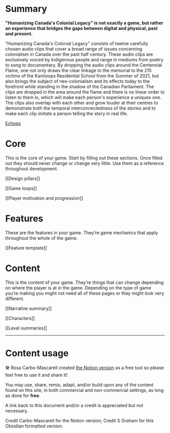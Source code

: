 # Summary

**"Humanizing Canada's Colonial Legacy" is not exactly a game, but rather an experience that bridges the gaps between digital and physical, past and present.**

"Humanizing Canada's Colonial Legacy" consists of twelve carefully chosen audio clips that cover a broad range of issues concerning colonialism in Canada over the past half century. These audio clips are exclusively voiced by Indigenous people and range in mediums from poetry to song to documentary. By dropping the audio clips around the Centennial Flame, one not only draws the clear linkage to the memorial to the 215 victims of the Kamloops Residential School from the Summer of 2021, but also brings the subject of neo-colonialism and its effects today to the forefront while standing in the shadow of the Canadian Parliament. The clips are dropped in the area around the flame and there is no linear order to listen to them in, which will make each person's experience a uniques one. The clips also overlap with each other and grow louder at their centres to demonstrate both the temporal interconnectedness of the stories and to make each clip imitate a person telling the story in real life.

[Echoes](https://ibb.co/vw4w0NF)

# Core

This is the core of your game. Start by filling out these sections. Once filled out they should never change or change very little. Use them as a reference throughout development.

[[Design pillars]]

[[Game loops]]

[[Player motivation and progression]]

# Features

These are the features in your game. They’re game mechanics that apply throughout the whole of the game.

[[Feature template]]

# Content

This is the content of your game. They’re things that can change depending on where the player is at in the game. Depending on the type of game you’re making you might not need all of these pages or they might look very different.

[[Narrative summary]]

[[Characters]]

[[Level summaries]]

---

# Content usage


🛠️ Rosa Carbo-Mascarell created [the Notion version](https://glamorous-save-06a.notion.site/Game-design-template-0132383574dd4c2dbff5d14e3a90761c) as a free tool so please feel free to use it and share it!

You may use, share, remix, adapt, and/or build upon any of the content found on this site, in both commercial and non-commercial settings, as long as done for **free**.

A link back to this document and/or a credit is appreciated but not necessary.

Credit Carbo-Mascarell for the Notion version; Credit S Graham for this Obsidian formatted version.
